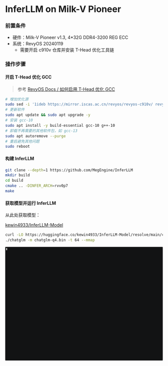 # InferLLM on Milk-V Pioneer

### 前置条件

- 硬件：Milk-V Pioneer v1.3, 4*32G DDR4-3200 REG ECC
- 系统：RevyOS 20240119
    - 需要开启 c910v 仓库并安装 T-Head 优化工具链

### 操作步骤

#### 开启 T-Head 优化 GCC

> 参考 [RevyOS Docs / 如何启用 T-Head 优化 GCC](https://revyos.github.io/docs/build/debian/enable_optimization_gcc/)

```bash
# 增加优化源
sudo sed -i '1ideb https://mirror.iscas.ac.cn/revyos/revyos-c910v/ revyos-c910v main' /etc/apt/sources.list
# 更新软件
sudo apt update && sudo apt upgrade -y
# 安装 gcc-10
sudo apt install -y build-essential gcc-10 g++-10
# 卸载不再需要的其他软件包，如 gcc-13
sudo apt autoremove --purge
# 重启避免其他问题
sudo reboot
```

#### 构建 InferLLM

```bash
git clone --depth=1 https://github.com/MegEngine/InferLLM
mkdir build
cd build
cmake .. -DINFER_ARCH=rvv0p7
make
```

#### 获取模型并运行 InferLLM

从此处获取模型：

[kewin4933/InferLLM-Model](https://huggingface.co/kewin4933/InferLLM-Model/tree/main)

```bash
curl -LO https://huggingface.co/kewin4933/InferLLM-Model/resolve/main/chatglm-q4.bin?download=true
./chatglm -m chatglm-q4.bin -t 64 --mmap
```

[![asciicast](./inferllm.gif)](https://asciinema.org/a/G08ElLBG1BNBLCdJFSz0Nfp3I)